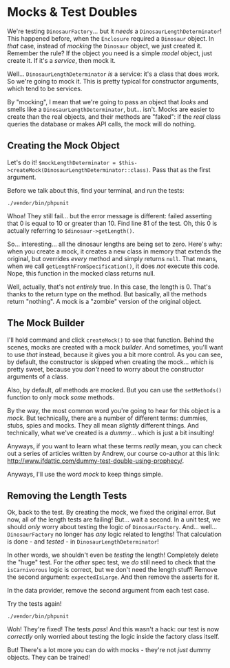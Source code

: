 # Mocks & Test Doubles

We're testing `DinosaurFactory`... but it *needs* a `DinosaurLengthDeterminator`!
This happened before, when the `Enclosure` required a `Dinosaur` object. In *that*
case, instead of *mocking* the `Dinosaur` object, we just created it. Remember the
rule? If the object you need is a simple *model* object, just create it. If it's
a *service*, then mock it.

Well... `DinosaurLengthDeterminator` *is* a service: it's a class that does work.
So we're going to mock it. This is pretty typical for constructor arguments, which
tend to be services.

By "mocking", I mean that we're going to pass an object that *looks* and smells like
a `DinosaurLengthDeterminator`, but... isn't. Mocks are easier to create than the
real objects, and their methods are "faked": if the *real* class queries the database
or makes API calls, the mock will do nothing.

## Creating the Mock Object

Let's do it! `$mockLengthDeterminator = $this->createMock(DinosaurLengthDeterminator::class)`.
Pass that as the first argument.

Before we talk about this, find your terminal, and run the tests:

```terminal-silent
./vendor/bin/phpunit
```

Whoa! They still fail... but the error message is different: failed asserting that
0 is equal to 10 or greater than 10. Find line 81 of the test. Oh, this 0 is actually
referring to `$dinosaur->getLength()`.

So... interesting... all the dinosaur lengths are being set to zero. Here's why:
when you create a mock, it creates a new class in memory that extends the original,
but overrides *every* method and simply returns `null`. That means, when we call
`getLengthFromSpecification()`, it does *not* execute this code. Nope, this function
in the mocked class returns null.

Well, actually, that's not *entirely* true. In this case, the length is 0. That's
thanks to the return type on the method. But basically, all the methods return "nothing".
A mock is a "zombie" version of the original object.

## The Mock Builder

I'll hold command and click `createMock()` to see that function. Behind the scenes,
mocks are created with a mock *builder*. And sometimes, you'll want to use *that*
instead, because it gives you a bit more control. As you can see, by default, the
constructor is skipped when creating the mock... which is pretty sweet, because you
*don't* need to worry about the constructor arguments of a class.

Also, by default, *all* methods are mocked. But you can use the `setMethods()` function
to only mock *some* methods.

By the way, the most common word you're going to hear for this object is a *mock*.
But technically, there are a number of different terms: dummies, stubs, spies and
mocks. They all mean *slightly* different things. And technically, what we've created
is a *dummy*... which is just a bit insulting!

Anyways, if you want to learn what these terms *really* mean, you can check out a
series of articles written by Andrew, our course co-author at this link:
http://www.ifdattic.com/dummy-test-double-using-prophecy/.

Anyways, I'll use the word *mock* to keep things simple.

## Removing the Length Tests

Ok, back to the test. By creating the mock, we fixed the original error. But now,
all of the length tests are failing! But... wait a second. In a unit test, we should
*only* worry about testing the logic of `DinosaurFactory`. And... well... `DinosaurFactory`
no longer has *any* logic related to lengths! That calculation is done - and *tested* -
in `DinosaurLengthDeterminator`!

In other words, we shouldn't even be *testing* the length! Completely delete the
"huge" test. For the *other* spec test, we *do* still need to check that the `isCarnivorous`
logic is correct, but we don't need the length stuff! Remove the second argument:
`expectedIsLarge`. And then remove the asserts for it.

In the data provider, remove the second argument from each test case.

Try the tests again!

```terminal-silent
./vendor/bin/phpunit
```

Woh! They're fixed! The tests *pass*! And this wasn't a hack: our test is now
*correctly* only worried about testing the logic inside the factory class itself.

But! There's a lot more you can do with mocks - they're not *just* dummy objects.
They can be trained!
